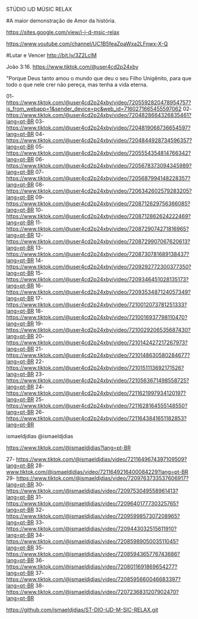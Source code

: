 STÚDIO IJD MÚSIC RELAX

#A maior demonstração de Amor da história.

https://sites.google.com/view/i-j-d-msic-relax

https://www.youtube.com/channel/UC1B5feaZpaWxa2LFnwx-X-Q

#Lutar e Vencer
http://bit.ly/3Z2LclM 

João 3:16. https://www.tiktok.com/@user4cd2p24xby

"Porque Deus tanto amou o mundo que deu o seu Filho Unigênito, para que todo o que nele crer não pereça, mas tenha a vida eterna.

01- https://www.tiktok.com/@user4cd2p24xby/video/7205592820478954757?is_from_webapp=1&sender_device=pc&web_id=7160271665455597062 
02- https://www.tiktok.com/@user4cd2p24xby/video/7204828664326835461?lang=pt-BR
03- https://www.tiktok.com/@user4cd2p24xby/video/7204819068736654597?lang=pt-BR
04- https://www.tiktok.com/@user4cd2p24xby/video/7204844928734596357?lang=pt-BR
05- https://www.tiktok.com/@user4cd2p24xby/video/7205554354814766342?lang=pt-BR
06- https://www.tiktok.com/@user4cd2p24xby/video/7205678373094345989?lang=pt-BR
07- https://www.tiktok.com/@user4cd2p24xby/video/7205687994148228357?lang=pt-BR
08- https://www.tiktok.com/@user4cd2p24xby/video/7206342602579283205?lang=pt-BR
09- https://www.tiktok.com/@user4cd2p24xby/video/7208712629756366085?lang=pt-BR
10- https://www.tiktok.com/@user4cd2p24xby/video/7208712862624222469?lang=pt-BR
11- https://www.tiktok.com/@user4cd2p24xby/video/7208729074271816965?lang=pt-BR
12- https://www.tiktok.com/@user4cd2p24xby/video/7208729907067620613?lang=pt-BR
13- https://www.tiktok.com/@user4cd2p24xby/video/7208730781689138437?lang=pt-BR
14- https://www.tiktok.com/@user4cd2p24xby/video/7209292772300377350?lang=pt-BR
15- https://www.tiktok.com/@user4cd2p24xby/video/7209346451028135173?lang=pt-BR
16-https://www.tiktok.com/@user4cd2p24xby/video/7209353487124057349?lang=pt-BR
17- https://www.tiktok.com/@user4cd2p24xby/video/7210012073781251333?lang=pt-BR
18- https://www.tiktok.com/@user4cd2p24xby/video/7210016937798110470?lang=pt-BR
19- https://www.tiktok.com/@user4cd2p24xby/video/7210029206535687430?lang=pt-BR
20- https://www.tiktok.com/@user4cd2p24xby/video/7210142427217267973?lang=pt-BR
21- https://www.tiktok.com/@user4cd2p24xby/video/7210148630580284677?lang=pt-BR
22- https://www.tiktok.com/@user4cd2p24xby/video/7210151113692171526?lang=pt-BR
23- https://www.tiktok.com/@user4cd2p24xby/video/7210563671498558725?lang=pt-BR
24- https://www.tiktok.com/@user4cd2p24xby/video/7211621997934120197?lang=pt-BR
25- https://www.tiktok.com/@user4cd2p24xby/video/7211628164555148550?lang=pt-BR
26- https://www.tiktok.com/@user4cd2p24xby/video/7211643841651182853?lang=pt-BR



ismaeldjdias
@ismaeldjdias

https://www.tiktok.com/@ismaeldjdias?lang=pt-BR

27- https://www.tiktok.com/@ismaeldjdias/video/7211649674397109509?lang=pt-BR
28- www.tiktok.com/@ismaeldjdias/video/7211649216400084229?lang=pt-BR
29- https://www.tiktok.com/@ismaeldjdias/video/7209763733537606917?lang=pt-BR
30- https://www.tiktok.com/@ismaeldjdias/video/7209753049558961413?lang=pt-BR
31- https://www.tiktok.com/@ismaeldjdias/video/7209640177730325765?lang=pt-BR
32- https://www.tiktok.com/@ismaeldjdias/video/7209599857307208965?lang=pt-BR
33- https://www.tiktok.com/@ismaeldjdias/video/7209443032515611910?lang=pt-BR
34- https://www.tiktok.com/@ismaeldjdias/video/7208598905003511045?lang=pt-BR
35- https://www.tiktok.com/@ismaeldjdias/video/7208594365776743686?lang=pt-BR
36- https://www.tiktok.com/@ismaeldjdias/video/7208011691869654277?lang=pt-BR
37- https://www.tiktok.com/@ismaeldjdias/video/7208595660046683397?lang=pt-BR
38- https://www.tiktok.com/@ismaeldjdias/video/7207236831207902470?lang=pt-BR


https://github.com/ismaeldjdias/ST-DIO-IJD-M-SIC-RELAX.git






